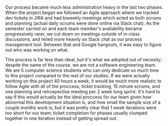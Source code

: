 Our process became much less administration heavy in the last two phases. When the project began we followed an Agile approach where we tracked dev tickets in JIRA and had biweekly meetings which acted as both scrums and planning (actual daily scrums were done online via Slack chat). As the semester carried on and each team member's avaliability became progressively rarer, we cut down on meetings outside of in-class discussions, and relied more heavily on Slack chat as our process management tool. Between that and Google hangouts, it was easy to figure out who was working on what.

This process is far less than ideal, but it's what we adopted out of necesity; despite the name of the course, we are not a software engineering team. We are 5 computer science students who can only dedicate so much time to this project compared to the rest of our studies. If we were actually working on this project 40 hours a week, it would be much more realistic to follow Agile with all of the proccess, ticket tracking, 15 minute scrums, and one planning and retrospective meeting per 2 week long sprint. It's hard to say if this would actually be the ideal proccess for our team given how abnormal this development situation is, and how small the sample size of a couple months work is, but it was pretty clear that 1 week iterations were too short for our team; ticket completion for phases usually clumped together in one iteration instead of getting spread out.